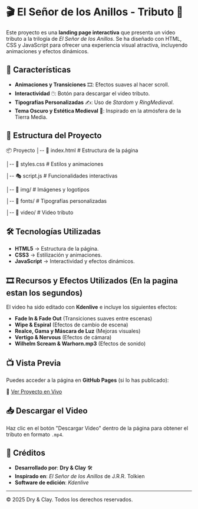 # 🎬 El Señor de los Anillos - Tributo 🎥

Este proyecto es una **landing page interactiva** que presenta un video tributo a la trilogía de *El Señor de los Anillos*. Se ha diseñado con HTML, CSS y JavaScript para ofrecer una experiencia visual atractiva, incluyendo animaciones y efectos dinámicos.

## 🌟 Características

- **Animaciones y Transiciones** 🎞️: Efectos suaves al hacer scroll.
- **Interactividad** 🖱️: Botón para descargar el video tributo.
- **Tipografías Personalizadas** ✍️: Uso de *Stardom* y *RingMedieval*.
- **Tema Oscuro y Estética Medieval** 🏰: Inspirado en la atmósfera de la Tierra Media.

## 📂 Estructura del Proyecto

📦 Proyecto 
│-- 📜 index.html # Estructura de la página

│-- 🎨 styles.css # Estilos y animaciones 

│-- 🎭 script.js # Funcionalidades interactivas 

│-- 📁 img/ # Imágenes y logotipos 

│-- 📁 fonts/ # Tipografías personalizadas 

│-- 📁 video/ # Video tributo

## 🛠️ Tecnologías Utilizadas

- **HTML5** → Estructura de la página.
- **CSS3** → Estilización y animaciones.
- **JavaScript** → Interactividad y efectos dinámicos.

## 🎞️ Recursos y Efectos Utilizados (En la pagina estan los segundos)

El video ha sido editado con **Kdenlive** e incluye los siguientes efectos:

- **Fade In & Fade Out** (Transiciones suaves entre escenas)
- **Wipe & Espiral** (Efectos de cambio de escena)
- **Realce, Gama y Máscara de Luz** (Mejoras visuales)
- **Vertigo & Nervous** (Efectos de cámara)
- **Wilhelm Scream & Warhorn.mp3** (Efectos de sonido)

## 📺 Vista Previa

Puedes acceder a la página en **GitHub Pages** (si lo has publicado):

🔗 [Ver Proyecto en Vivo]([https://tuusuario.github.io/nombre-del-proyecto/](https://joannmr.github.io/M09UF2AC3-Joan-Merino-y-Sergi-Martinez/))  

## 📥 Descargar el Video

Haz clic en el botón "Descargar Video" dentro de la página para obtener el tributo en formato `.mp4`.

## 📜 Créditos

- **Desarrollado por**: **Dry & Clay** 🛠️
- **Inspirado en**: *El Señor de los Anillos* de J.R.R. Tolkien
- **Software de edición**: *Kdenlive*

---

© 2025 Dry & Clay. Todos los derechos reservados.
